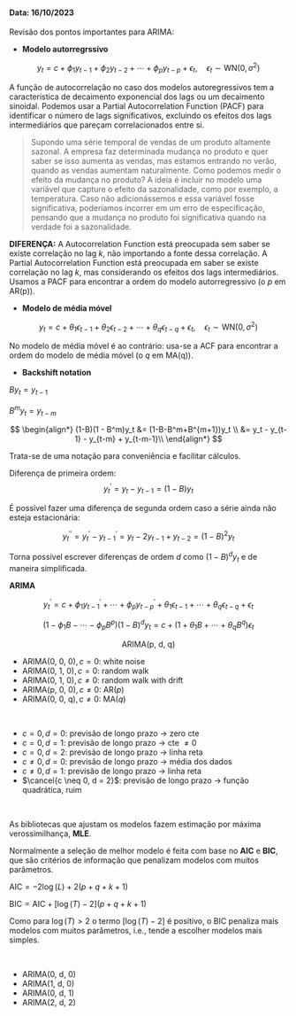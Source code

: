 #### Data: 16/10/2023

Revisão dos pontos importantes para ARIMA:

- **Modelo autorregrssivo**

$$
y_t = c + \phi_1 y_{t-1} + \phi_2 y_{t-2} + \cdots + \phi_p y_{t-p} + \epsilon_t, \quad \epsilon_t \sim \text{WN}(0, \sigma^2)
$$

A função de autocorrelação no caso dos modelos autoregressivos tem a característica de decaimento exponencial dos lags ou um decaimento sinoidal. Podemos usar a Partial Autocorrelation Function (PACF) para identificar o número de lags significativos, excluindo os efeitos dos lags intermediários que pareçam correlacionados entre si.

> Supondo uma série temporal de vendas de um produto altamente sazonal. A empresa faz determinada mudança no produto e quer saber se isso aumenta as vendas, mas estamos entrando no verão, quando as vendas aumentam naturalmente. Como podemos medir o efeito da mudança no produto? A ideia é incluir no modelo uma variável que capture o efeito da sazonalidade, como por exemplo, a temperatura. Caso não adicionássemos e essa variável fosse significativa, poderíamos incorrer em um erro de especificação, pensando que a mudança no produto foi significativa quando na verdade foi a sazonalidade.

**DIFERENÇA:** A Autocorrelation Function está preocupada sem saber se existe correlação no lag $k$, não importando a fonte dessa correlação. A Partial Autocorrelation Function está preocupada em saber se existe correlação no lag $k$, mas considerando os efeitos dos lags intermediários. Usamos a PACF para encontrar a ordem do modelo autorregressivo (o $p$ em $\text{AR(p)}$).

- **Modelo de média móvel**

$$
y_t = c + \theta_1 \epsilon_{t-1} + \theta_2 \epsilon_{t-2} + \cdots + \theta_q \epsilon_{t-q} + \epsilon_t, \quad \epsilon_t \sim \text{WN}(0, \sigma^2)
$$

No modelo de média móvel é ao contrário: usa-se a ACF para encontrar a ordem do modelo de média móvel (o $q$ em $\text{MA(q)}$).

- **Backshift notation**

$B y_t = y_{t-1}$

$B^m y_t = y_{t-m}$

$$
\begin{align*}
(1-B)(1 - B^m)y_t &= (1-B-B^m+B^{m+1})y_t \\
&= y_t - y_{t-1} - y_{t-m} + y_{t-m-1}\\
\end{align*}
$$

Trata-se de uma notação para conveniência e facilitar cálculos.

Diferença de primeira ordem:
$$
y_t^\prime = y_t - y_{t-1} = (1-B)y_t
$$

É possível fazer uma diferença de segunda ordem caso a série ainda não esteja estacionária:

$$
y_t^{\prime \prime} = y_t^\prime - y_{t-1}^\prime = y_t - 2y_{t-1} + y_{t-2} = (1-B)^2 y_t
$$

Torna possível escrever diferenças de ordem $d$ como $(1-B)^d y_t$ e de maneira simplificada.


**ARIMA**

$$
y_t^\prime = c + \phi_1 y_{t-1}^\prime + \cdots + \phi_p y_{t-p}^\prime + \theta_1 \epsilon_{t-1} + \cdots + \theta_q \epsilon_{t-q} + \epsilon_t
$$

$$
(1 - \phi_1 B - \cdots - \phi_p B^p) (1-B)^d y_t = c + (1 + \theta_1 B + \cdots + \theta_q B^q) \epsilon_t
$$

$$
\text{ARIMA(p, d, q)}
$$

- $\text{ARIMA(0, 0, 0)}, c = 0$: white noise
- $\text{ARIMA(0, 1, 0)}, c = 0$: random walk
- $\text{ARIMA(0, 1, 0)}, c \neq 0$: random walk with drift
- $\text{ARIMA(p, 0, 0)}, c \neq 0$: $\text{AR}(p)$
- $\text{ARIMA(0, 0, q)}, c \neq 0$: $\text{MA}(q)$

<br>

- $c = 0, d = 0$: previsão de longo prazo $\rightarrow$ zero cte
- $c = 0, d = 1$: previsão de longo prazo $\rightarrow$ cte $\neq 0$
- $c = 0, d = 2$: previsão de longo prazo $\rightarrow$ linha reta
- $c \neq 0, d = 0$: previsão de longo prazo $\rightarrow$ média dos dados
- $c \neq 0, d = 1$: previsão de longo prazo $\rightarrow$ linha reta
- $\cancel{c \neq 0, d = 2}$: previsão de longo prazo $\rightarrow$ função quadrática, ruim

<br>

As bibliotecas que ajustam os modelos fazem estimação por máxima verossimilhança, **MLE**.

Normalmente a seleção de melhor modelo é feita com base no **AIC** e **BIC**, que são critérios de informação que penalizam modelos com muitos parâmetros.

$\text{AIC} = -2 \log (L) + 2(p+q+k+1)$

$\text{BIC} = \text{AIC} + [\log (T) - 2](p+q+k+1)$

Como para $\log(T) > 2$ o termo $[\log (T) - 2]$ é positivo, o BIC penaliza mais modelos com muitos parâmetros, i.e., tende a escolher modelos mais simples.

<br>

- $\text{ARIMA(0, d, 0)}$
- $\text{ARIMA(1, d, 0)}$
- $\text{ARIMA(0, d, 1)}$
- $\text{ARIMA(2, d, 2)}$
